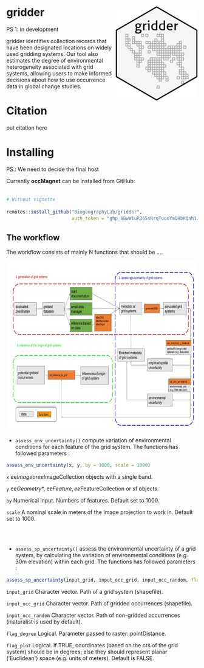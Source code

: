 # gridder  <img src='man/figures/logo.png' align="right" height="250" />

PS 1: in development

gridder identifies collection records that have been designated locations on widely used gridding systems. Our tool also estimates the degree of environmental heterogeneity associated with grid systems, allowing users to make informed decisions about how to use occurrence data in global change studies.  


# Citation

put citation here

# Installing

PS.: We need to decide the final host

Currently **occMagnet** can be installed from GitHub:

``` r

# Without vignette

remotes::install_github("BiogeographyLab/gridder",
                        auth_token = "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")


```
## The workflow

The workflow consists of mainly N functions that should be ....


<img src='inst/workflow.png' align="center" height="450" />


- `assess_env_uncertainty()` compute variation of environmental conditions for each feature of the grid system. The functions has followed parameters :
``` r
assess_env_uncertainty(x, y, by = 1000, scale = 1000)	
```

`x` ee$Image or ee$ImageCollection objects with a single band.

`y` ee$Geometry$*, ee$Feature, ee$FeatureCollection or sf objects.

`by` Numerical input. Numbers of features. Default set to 1000.

`scale` A nominal scale in meters of the Image projection to work in. Default set to 1000.

<br />
<br />

- `assess_sp_uncertainty()` assess the environmental uncertainty of a grid system, by calculating the variation of environmental conditions (e.g. 30m elevation) within each grid. The functions has followed parameters :
``` r
assess_sp_uncertainty(input_grid, input_occ_grid, input_occ_random, flag_degree = FALSE, flag_plot = FALSE)
```
`input_grid` Character vector. Path of a grid system (shapefile).

`input_occ_grid` Character vector. Path of gridded occurrences (shapefile).

`input_occ_random` Character vector. Path of non-gridded occurrences (inaturalist is used by default).

`flag_degree` Logical. Parameter passed to raster::pointDistance.

`flag_plot` Logical. If TRUE, coordinates (based on the crs of the grid system) should be in degrees; else they should represent planar ('Euclidean') space (e.g. units of meters). Default is FALSE.







